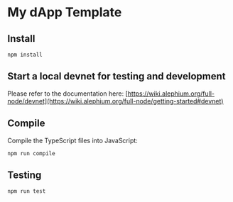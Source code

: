 # My dApp Template

## Install

```
npm install
```

## Start a local devnet for testing and development

Please refer to the documentation here: [https://wiki.alephium.org/full-node/devnet](https://wiki.alephium.org/full-node/getting-started#devnet)

## Compile

Compile the TypeScript files into JavaScript:

```
npm run compile
```

## Testing

```
npm run test
```
